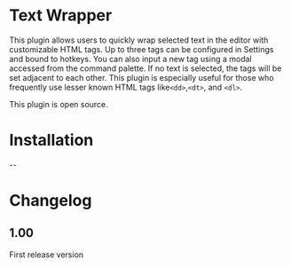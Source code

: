 # Text Wrapper

This plugin allows users to quickly wrap selected text in the editor with customizable HTML tags. Up to three tags can be configured in Settings and bound to hotkeys. You can also input a new tag using a modal accessed from the command palette. If no text is selected, the tags will be set adjacent to each other. This plugin is especially useful for those who frequently use lesser known HTML tags like`<dd>`,`<dt>`, and `<dl>`. 

This plugin is open source. 

# Installation 
--

# Changelog 
## 1.00
First release version
